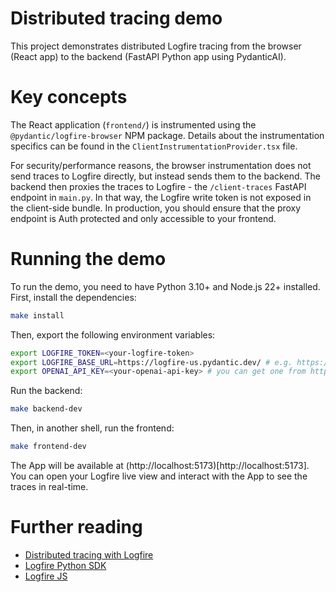 # Distributed tracing demo

This project demonstrates distributed Logfire tracing from the browser (React
app) to the backend (FastAPI Python app using PydanticAI).

# Key concepts

The React application (`frontend/`) is instrumented using the
`@pydantic/logfire-browser` NPM package. Details about the instrumentation
specifics can be found in the `ClientInstrumentationProvider.tsx` file.

For security/performance reasons, the browser instrumentation does not send traces to Logfire directly, but
instead sends them to the backend. The backend then proxies the traces to
Logfire - the `/client-traces` FastAPI endpoint in `main.py`. In that way, the Logfire write token is not exposed in the client-side bundle. 
In production, you should ensure that the proxy endpoint is Auth protected and only accessible to your frontend.

# Running the demo

To run the demo, you need to have Python 3.10+ and Node.js 22+ installed. First,
install the dependencies:

```bash
make install
```

Then, export the following environment variables:

```bash
export LOGFIRE_TOKEN=<your-logfire-token>
export LOGFIRE_BASE_URL=https://logfire-us.pydantic.dev/ # e.g. https://logfire-eu.pydantic.dev/ or https://logfire-us.pydantic.dev/
export OPENAI_API_KEY=<your-openai-api-key> # you can get one from https://platform.openai.com/account/api-keys
```

Run the backend:

```bash
make backend-dev
```

Then, in another shell, run the frontend:

```bash
make frontend-dev
```

The App will be available at (http://localhost:5173)[http://localhost:5173]. You
can open your Logfire live view and interact with the App to see the traces in
real-time.

# Further reading

- [Distributed tracing with Logfire](https://logfire.pydantic.dev/docs/how-to-guides/distributed-tracing/)
- [Logfire Python SDK](https://github.com/pydantic/logfire)
- [Logfire JS](https://github.com/pydantic/logfire-js)
